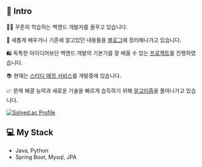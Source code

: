 ## 👋 Intro

🧑🏻‍ 꾸준히 학습하는 백엔드 개발자를 꿈꾸고 있습니다. 

📝 새롭게 배우거나 기존에 알고있던 내용들을 [블로그](https://mirr-coding.tistory.com)에 정리해나가고 있습니다.

🛍️ 독특한 아이디어보단 백엔드 개발의 기본기를 잘 배울 수 있는 [프로젝트](https://lateral-monarch-62d.notion.site/SHOPPY-Backend-8f3417ab1de54a939b6b53ab7e5c59fd)를 진행하였습니다. 

📚 현재는 [스터디 매칭 서비스](https://github.com/Team-studywithme/studyWithMe-BackEnd)를 개발중에 있습니다.

📈 문제 해결 능력과 새로운 기술을 빠르게 습득하기 위해 [알고리즘](https://github.com/chahyoungseok/Algorithm)을 풀어나가고 있습니다.

[![Solved.ac Profile](http://mazassumnida.wtf/api/v2/generate_badge?boj=xodus1623)](https://solved.ac/xodus1623/)

## 💻 My Stack

- Java, Python
- Spring Boot, Mysql, JPA

<!--
**chahyoungseok/chahyoungseok** is a ✨ _special_ ✨ repository because its `README.md` (this file) appears on your GitHub profile.

Here are some ideas to get you started:

- 🔭 I’m currently working on ...
- 🌱 I’m currently learning ...
- 👯 I’m looking to collaborate on ...
- 🤔 I’m looking for help with ...
- 💬 Ask me about ...
- 📫 How to reach me: ...
- 😄 Pronouns: ...
- ⚡ Fun fact: ...
-->


